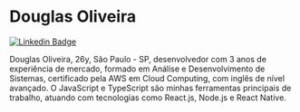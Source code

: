# Douglas Oliveira

[![Linkedin Badge](https://img.shields.io/badge/-Douglas%20Oliveira-0093E9?style=flat-square&logo=Linkedin&logoColor=white&link=https://www.linkedin.com/in/douglaspo/)](https://www.linkedin.com/in/douglaspo/) 

Douglas Oliveira, 26y, São Paulo - SP, desenvolvedor com 3 anos de experiência de mercado, formado em Análise e Desenvolvimento de Sistemas, certificado pela AWS em Cloud Computing, com inglês de nível avançado. O JavaScript e TypeScript são minhas ferramentas principais de trabalho, atuando com tecnologias como React.js, Node.js e React Native.




